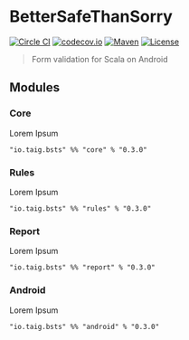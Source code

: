 # BetterSafeThanSorry

[![Circle CI](https://img.shields.io/circleci/project/Taig/BetterSafeThanSorry/develop.svg)](https://circleci.com/gh/Taig/BetterSafeThanSorry/tree/develop)
[![codecov.io](https://codecov.io/github/Taig/BetterSafeThanSorry/coverage.svg?branch=develop)](https://codecov.io/github/Taig/Parcelable?branch=develop)
[![Maven](https://img.shields.io/maven-central/v/io.taig/better-safe-than-sorry_2.11.svg)](http://search.maven.org/#artifactdetails%7Cio.taig%7Cbetter-safe-than-sorry_2.11%7C0.2.0%7Cjar)
[![License](https://img.shields.io/badge/license-MIT-blue.svg)](https://raw.githubusercontent.com/Taig/BetterSafeThanSorry/master/LICENSE)

> Form validation for Scala on Android

## Modules

### Core

Lorem Ipsum

`"io.taig.bsts" %% "core" % "0.3.0"`

### Rules

Lorem Ipsum

`"io.taig.bsts" %% "rules" % "0.3.0"`

### Report

Lorem Ipsum

`"io.taig.bsts" %% "report" % "0.3.0"`

### Android

Lorem Ipsum

`"io.taig.bsts" %% "android" % "0.3.0"`
